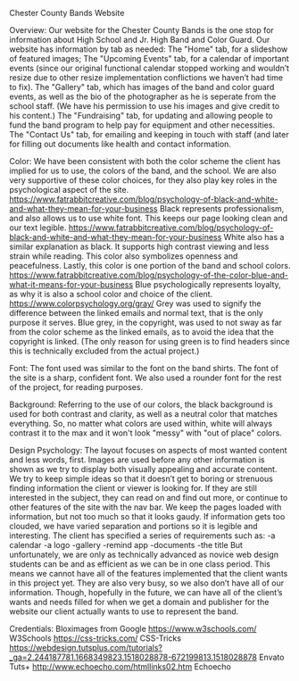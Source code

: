 Chester County Bands Website


Overview:
Our website for the Chester County Bands is the one stop for information about High School and Jr. High Band and Color Guard. Our website has information by tab as needed:
The "Home" tab, for a slideshow of featured images;
The "Upcoming Events" tab, for a calendar of important events (since our original functional calendar stopped working and wouldn’t resize due to other resize implementation conflictions we haven’t had time to fix). 
The "Gallery" tab, which has images of the band and color guard events, as well as the bio of the photographer as he is seperate from the school staff. (We have his permission to use his images and give credit to his content.)
 The "Fundraising" tab, for updating and allowing people to fund the band program to help pay for equipment and other necessities. 
The "Contact Us" tab, for emailing and keeping in touch with staff (and later for filling out documents like health and contact information.
 
Color:
We have been consistent with both the color scheme the client has implied for us to use, the colors of the band, and the school. We are also very supportive of these color choices, for they also play key roles in the psychological aspect of the site.
 https://www.fatrabbitcreative.com/blog/psychology-of-black-and-white-and-what-they-mean-for-your-business Black represents professionalism, and also allows us to use white font. This keeps our page looking clean and our text legible.
https://www.fatrabbitcreative.com/blog/psychology-of-black-and-white-and-what-they-mean-for-your-business White also has a similar explanation as black. It supports high contrast viewing and less strain while reading. This color also symbolizes openness and peacefulness. Lastly, this color is one portion of the band and school colors. https://www.fatrabbitcreative.com/blog/psychology-of-the-color-blue-and-what-it-means-for-your-business Blue psychologically represents loyalty, as why it is also a school color and choice of the client.
https://www.colorpsychology.org/gray/ Grey was used to signify the difference between the linked emails and normal text, that is the only purpose it serves. Blue grey, in the copyright, was used to not sway as far from the color scheme as the linked emails, as to avoid the idea that the copyright is linked.
(The only reason for using green is to find headers since this is technically excluded from the actual project.)

Font:
The font used was similar to the font on the band shirts. The font of the site is a sharp, confident font. We also used a rounder font for the rest of the project, for reading purposes.

Background:
Referring to the use of our colors, the black background is used for both contrast and clarity, as well as a neutral color that matches everything. So, no matter what colors are used within, white will always contrast it to the max and it won't look "messy" with "out of place" colors.

Design Psychology:
The layout focuses on aspects of most wanted content and less words, first. Images are used before any other information is shown as we try to display both visually appealing and accurate content. We try to keep simple ideas so that it doesn’t get to boring or strenuous finding information the client or viewer is looking for. If they are still interested in the subject, they can read on and find out more, or continue to other features of the site with the nav bar. We keep the pages loaded with information, but not too much so that it looks gaudy. If information gets too clouded, we have varied separation and portions so it is legible and interesting. The client has specified a series of requirements such as:
	-a calendar
	-a logo
	-gallery
	-remind app
	-documents
	-the title
But unfortunately, we are only as technically advanced as novice web design students can be and as efficient as we can be in one class period. This means we cannot have all of the features implemented that the client wants in this project yet. They are also very busy, so we also don’t have all of our information. Though, hopefully in the future, we can have all of the client’s wants and needs filled for when we get a domain and publisher for the website our client actually wants to use to represent the band.
  
Credentials:
Bloximages from Google
https://www.w3schools.com/ W3Schools
https://css-tricks.com/ CSS-Tricks
https://webdesign.tutsplus.com/tutorials?_ga=2.244187781.1668349823.1518028878-672199813.1518028878 Envato Tuts+
http://www.echoecho.com/htmllinks02.htm Echoecho
